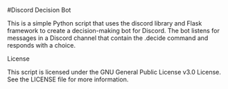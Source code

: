 #Discord Decision Bot

This is a simple Python script that uses the discord library and Flask framework to create a decision-making bot for Discord. The bot listens for messages in a Discord channel that contain the .decide command and responds with a choice.




License

This script is licensed under the GNU General Public License v3.0 License. See the LICENSE file for more information.

